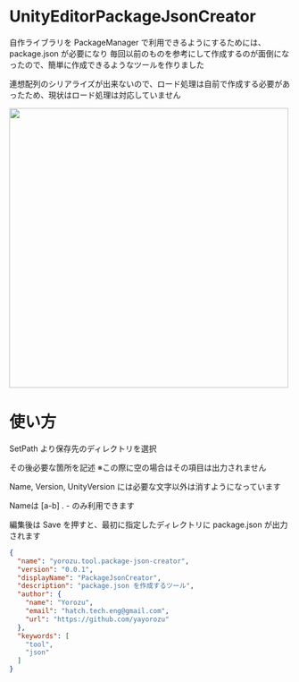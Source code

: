 # UnityEditorPackageJsonCreator

自作ライブラリを PackageManager で利用できるようにするためには、package.json が必要になり
毎回以前のものを参考にして作成するのが面倒になったので、簡単に作成できるようなツールを作りました

連想配列のシリアライズが出来ないので、ロード処理は自前で作成する必要があったため、現状はロード処理は対応していません

<img src="https://cdn-ak.f.st-hatena.com/images/fotolife/h/hacchi_man/20201123/20201123023708.png" width="500">


# 使い方
SetPath より保存先のディレクトリを選択

その後必要な箇所を記述
※この際に空の場合はその項目は出力されません

Name, Version, UnityVersion には必要な文字以外は消すようになっています

Nameは [a-b] . - のみ利用できます

編集後は Save を押すと、最初に指定したディレクトリに package.json が出力されます

```json
{
  "name": "yorozu.tool.package-json-creator",
  "version": "0.0.1",
  "displayName": "PackageJsonCreator",
  "description": "package.json を作成するツール",
  "author": {
    "name": "Yorozu",
    "email": "hatch.tech.eng@gmail.com",
    "url": "https://github.com/yayorozu"
  },
  "keywords": [
    "tool",
    "json"
  ]
}
```
